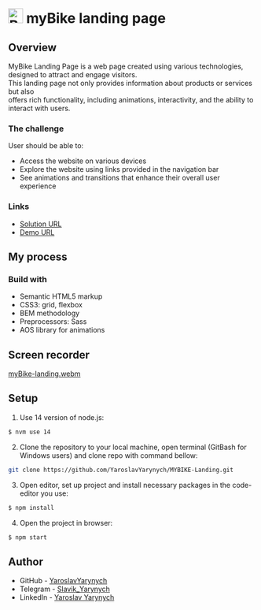 # <img src="./src/images/icons/favicon.png" alt="Bicycle Icon" width="30" height="30"> myBike landing page

## Overview
MyBike Landing Page is a web page created using various technologies, designed to attract and engage visitors.<br>
This landing page not only provides information about products or services but also <br> offers rich functionality, including animations, interactivity, and the ability to interact with users.

### The challenge

User should be able to:
- Access the website on various devices
- Explore the website using links provided in the navigation bar
- See animations and transitions that enhance their overall user experience

### Links

- [Solution URL](https://github.com/YaroslavYarynych/MYBIKE-Landing-page)
- [Demo URL](https://yaroslavyarynych.github.io/MYBIKE-landing-page/)

## My process

### Build with
 - Semantic HTML5 markup
 - CSS3: grid, flexbox
 - BEM methodology
 - Preprocessors: Sass
 - AOS library for animations

## Screen recorder

[myBike-landing.webm](https://github.com/YaroslavYarynych/MYBIKE-landing-page/assets/63805271/812b6d28-b71a-477c-8754-3c389125979b)


## Setup

1. Use 14 version of node.js: <br>
```sh
$ nvm use 14
```

2. Clone the repository to your local machine, open terminal (GitBash for Windows users) and clone repo with command bellow:

```sh
git clone https://github.com/YaroslavYarynych/MYBIKE-Landing.git
```

3. Open editor, set up project and install necessary packages in the code-editor you use:
```sh
$ npm install
```

4. Open the project in browser:
```sh
$ npm start
```

## Author

- GitHub - [YaroslavYarynych](https://github.com/YaroslavYarynych)
- Telegram - [Slavik_Yarynych](https://t.me/Slavik_Yarynych)
- LinkedIn - [Yaroslav Yarynych](https://www.linkedin.com/in/yaroslav-yarynych-87856722a/)
